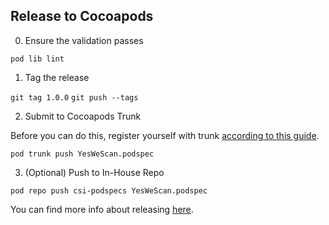 ## Release to Cocoapods

0. Ensure the validation passes

`pod lib lint`

1. Tag the release

`git tag 1.0.0`
`git push --tags`

2. Submit to Cocoapods Trunk

Before you can do this, register yourself with trunk [according to this guide][1].

`pod trunk push YesWeScan.podspec`

3. (Optional) Push to In-House Repo

`pod repo push csi-podspecs YesWeScan.podspec`

You can find more info about releasing [here][2].


[1]: https://guides.cocoapods.org/making/getting-setup-with-trunk.html#getting-started
[2]: https://guides.cocoapods.org/making/making-a-cocoapod.html
